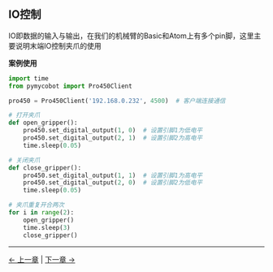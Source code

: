 ## IO控制

IO即数据的输入与输出，在我们的机械臂的Basic和Atom上有多个pin脚，这里主要说明末端IO控制夹爪的使用

**案例使用**

```python
import time
from pymycobot import Pro450Client

pro450 = Pro450Client('192.168.0.232', 4500)  # 客户端连接通信

# 打开夹爪
def open_gripper():
    pro450.set_digital_output(1, 0)  # 设置引脚1为低电平
    pro450.set_digital_output(2, 1)  # 设置引脚2为高电平
    time.sleep(0.05)

# 关闭夹爪
def close_gripper():
    pro450.set_digital_output(1, 1)  # 设置引脚1为高电平
    pro450.set_digital_output(2, 0)  # 设置引脚2为低电平
    time.sleep(0.05)

# 夹爪重复开合两次
for i in range(2):
    open_gripper()
    time.sleep(3)
    close_gripper()
```

---

[← 上一章](./4_coord.md) | [下一章 →](./6_gripper.md)